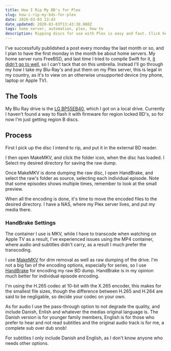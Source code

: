 ```yaml
---
title: How I Rip My BD's for Plex
slug: how-i-rip-my-bds-for-plex
date: 2020-03-03 13:43
date_updated: 2020-03-03T13:43:38.000Z
tags: home server, automation, plex, how to
description: Ripping discs for use with Plex is easy and fast. Click here to know more!
---
```


I've successfully publidshed a post every monday the last month or so, and I plan to have the first monday in the month be about home servers. My home server runs FreeBSD, and last time I tried to compile Swift for it, [it didn't go to well](https://bugs.swift.org/browse/SR-10494), so I can't tack that on this umbrella. Instead I'll go through my how I take my Blu-Ray's and put them on my Plex server, this is legal in my country, as it's to view on an otherwise unsupported device (my phone, laptop or Apple TV).

## The Tools

My Blu Ray drive is the [LG BP55EB40](https://www.proshop.dk/Optiske-Drev-DVD-BR-Floppy/Hitachi-LG-BP55EB40-Bluray-BDRW-Braender-USB-20-Sort/2522229), which I got on a local drive. Currently I haven't found a way to flash it with firmware for region locked BD's, so for now I'm just getting region B discs.

## Process

First I pick up the disc I intend to rip, and put it in the external BD reader.

I then open MakeMKV, and click the folder icon, when the disc has loaded. I Select my desired directory for saving the raw dump.

Once MakeMKV is done dumping the raw disc, I open HandBrake, and select the raw's folder as source, selecting each individual episode. Note that some episodes shows multiple times, remember to look at the small preview.

When all the encoding is done, it's time to move the encoded files to the desired directory. I have a NAS, where my Plex server lives, and put my media there.

### HandBrake Settings

The container I use is MKV, while I have to transcode when watching on Apple TV as a result, I've experienced issues using the MP4 container, where audio and subtitles didn't carry, as a result I much prefer the transcoding.

I use [MakeMKV](https://www.makemkv.com) for drm removal as well as raw dumping of the drive. I'm not a big fan of the encoding options, especially for series, so I use [HandBrake](https://handbrake.fr) for encoding my raw BD dump. HandBrake is in my opinion much better for individual episode encoding.

I'm using the H.265 codec at 10-bit with the X.265 encoder, this makes for the smallest file sizes, though the difference between H.265 and H.264 are said to be negligable, so decide your codec on your own.

As for audio I use the pass-through option to not degrade the quality, and include Danish, Enlish and whatever the medias original language is. The Danish version is for younger family members, English is for those who prefer to hear and not read subtitles and the original audio track is for me, a complete sub over dub snob!

For subtitles I only include Danish and English, as I don't know anyone who needs other options.
